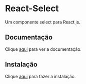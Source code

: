 # React-Select

Um componente select para React.js.

## Documentação

Clique [aqui](https://github.com/JedWatson/react-select) para ver a documentação.

## Instalação

Clique [aqui](https://www.npmjs.com/package/react-select) para fazer a instalação.
